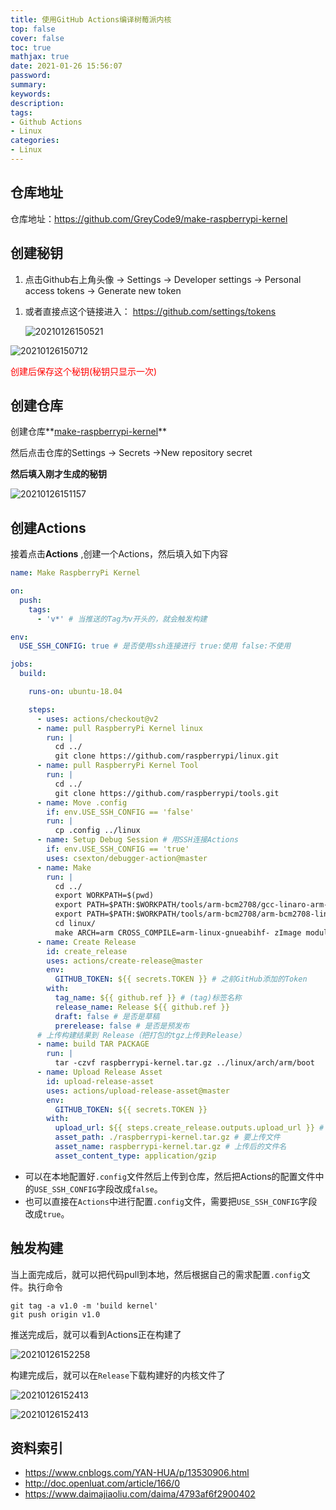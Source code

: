 ```yaml
---
title: 使用GitHub Actions编译树莓派内核
top: false
cover: false
toc: true
mathjax: true
date: 2021-01-26 15:56:07
password:
summary:
keywords:
description:
tags:
- Github Actions
- Linux
categories:
- Linux
---
```


## 仓库地址

仓库地址：https://github.com/GreyCode9/make-raspberrypi-kernel

## 创建秘钥

1. 点击Github右上角头像 -> Settings -> Developer settings -> Personal access tokens -> Generate new token

<!-- more -->

1. 或者直接点这个链接进入： https://github.com/settings/tokens

   ![20210126150521](https://cdn.jsdelivr.net/gh/greycodee/images@main/images/2021/10/08/20210126150521.png)

![20210126150712](https://cdn.jsdelivr.net/gh/greycodee/images@main/images/2021/10/08/20210126150712.png)

<font color=red>创建后保存这个秘钥(秘钥只显示一次)</font>

## 创建仓库

创建仓库**[make-raspberrypi-kernel](https://github.com/GreyCode9/make-raspberrypi-kernel)**

然后点击仓库的Settings -> Secrets ->New repository secret

**然后填入刚才生成的秘钥**

![20210126151157](https://cdn.jsdelivr.net/gh/greycodee/images@main/images/2021/10/08/20210126151157.png)



## 创建Actions

接着点击**Actions** ,创建一个Actions，然后填入如下内容

``` yaml
name: Make RaspberryPi Kernel

on:
  push:
    tags: 
      - 'v*' # 当推送的Tag为v开头的，就会触发构建

env:
  USE_SSH_CONFIG: true # 是否使用ssh连接进行 true:使用 false:不使用

jobs:
  build:

    runs-on: ubuntu-18.04

    steps:
      - uses: actions/checkout@v2
      - name: pull RaspberryPi Kernel linux
        run: |
          cd ../
          git clone https://github.com/raspberrypi/linux.git
      - name: pull RaspberryPi Kernel Tool
        run: |
          cd ../
          git clone https://github.com/raspberrypi/tools.git
      - name: Move .config
        if: env.USE_SSH_CONFIG == 'false'
        run: |
          cp .config ../linux
      - name: Setup Debug Session # 用SSH连接Actions
        if: env.USE_SSH_CONFIG == 'true'
        uses: csexton/debugger-action@master
      - name: Make
        run: |
          cd ../
          export WORKPATH=$(pwd)
          export PATH=$PATH:$WORKPATH/tools/arm-bcm2708/gcc-linaro-arm-linux-gnueabihf-raspbian-x64/bin
          export PATH=$PATH:$WORKPATH/tools/arm-bcm2708/arm-bcm2708-linux-gnueabi/bin
          cd linux/
          make ARCH=arm CROSS_COMPILE=arm-linux-gnueabihf- zImage modules dtbs -j8
      - name: Create Release
        id: create_release
        uses: actions/create-release@master
        env:
          GITHUB_TOKEN: ${{ secrets.TOKEN }} # 之前GitHub添加的Token
        with:
          tag_name: ${{ github.ref }} # (tag)标签名称
          release_name: Release ${{ github.ref }}
          draft: false # 是否是草稿
          prerelease: false # 是否是预发布
      # 上传构建结果到 Release（把打包的tgz上传到Release）
      - name: build TAR PACKAGE
        run: |
          tar -czvf raspberrypi-kernel.tar.gz ../linux/arch/arm/boot
      - name: Upload Release Asset
        id: upload-release-asset
        uses: actions/upload-release-asset@master
        env:
          GITHUB_TOKEN: ${{ secrets.TOKEN }}
        with:
          upload_url: ${{ steps.create_release.outputs.upload_url }} # 上传地址，通过创建Release获取到的
          asset_path: ./raspberrypi-kernel.tar.gz # 要上传文件
          asset_name: raspberrypi-kernel.tar.gz # 上传后的文件名
          asset_content_type: application/gzip


```

- 可以在本地配置好`.config`文件然后上传到仓库，然后把Actions的配置文件中的`USE_SSH_CONFIG`字段改成`false`。
- 也可以直接在`Actions`中进行配置`.config`文件，需要把`USE_SSH_CONFIG`字段改成`true`。

## 触发构建

当上面完成后，就可以把代码pull到本地，然后根据自己的需求配置`.config`文件。执行命令

```shell
git tag -a v1.0 -m 'build kernel'
git push origin v1.0
```

推送完成后，就可以看到Actions正在构建了

![20210126152258](https://cdn.jsdelivr.net/gh/greycodee/images@main/images/2021/10/08/20210126152258.png)

构建完成后，就可以在`Release`下载构建好的内核文件了

![20210126152413](https://cdn.jsdelivr.net/gh/greycodee/images@main/images/2021/10/08/20210126152413.png)

![20210126152413](https://cdn.jsdelivr.net/gh/greycodee/images@main/images/2021/10/08/20210126152428.png)

## 资料索引

- https://www.cnblogs.com/YAN-HUA/p/13530906.html
- http://doc.openluat.com/article/166/0
- https://www.daimajiaoliu.com/daima/4793af6f2900402